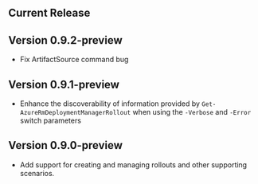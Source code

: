 <!--
    Please leave this section at the top of the change log.

    Changes for the current release should go under the section titled "Current Release", and should adhere to the following format:

    ## Current Release
    * Overview of change #1
        - Additional information about change #1
    * Overview of change #2
        - Additional information about change #2
        - Additional information about change #2
    * Overview of change #3
    * Overview of change #4
        - Additional information about change #4

    ## YYYY.MM.DD - Version X.Y.Z (Previous Release)
    * Overview of change #1
        - Additional information about change #1
-->
## Current Release

## Version 0.9.2-preview
* Fix ArtifactSource command bug
 
## Version 0.9.1-preview
* Enhance the discoverability of information provided by `Get-AzureRmDeploymentManagerRollout` when using the `-Verbose` and `-Error` switch parameters

## Version 0.9.0-preview
* Add support for creating and managing rollouts and other supporting scenarios.
